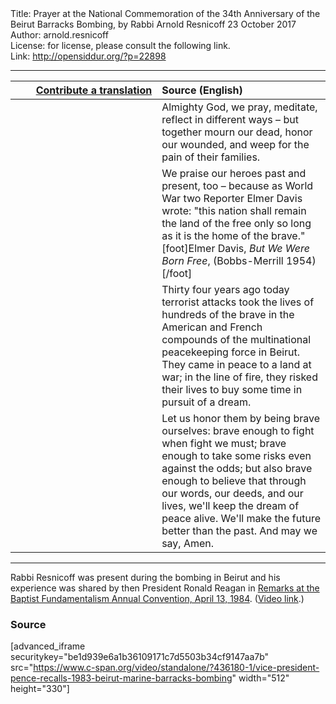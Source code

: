 <html>
<head></head>
<body>
Title: Prayer at the National Commemoration of the 34th Anniversary of the Beirut Barracks Bombing, by Rabbi Arnold Resnicoff 23 October 2017<br />
Author: arnold.resnicoff<br />
License: for license, please consult the following link.<br />
Link: <a href="http://opensiddur.org/?p=22898">http://opensiddur.org/?p=22898</a>
<p />
<hr />

<table style="margin-left: auto;margin-right: auto;" class="draggable">
<thead><tr><th id="x" style="text-align: right;"><a href="/contributing/upload/">Contribute a translation</a></th><th style="text-align: left;">Source (English)</th></tr></thead>
<tbody>
<tr><td style="vertical-align:top;" width="46%">
<div class="liturgy"><span lang="he">

</span></div></td>
 
<td style="vertical-align:top;" width="53%">
<div class="english">
Almighty God,
we pray, meditate, reflect in different ways – 
but together mourn our dead, 
honor our wounded, 
and weep for the pain of their families.  
</div></td></tr>


<tr><td style="vertical-align:top;" width="46%">
<div class="liturgy"><span lang="he">

</span></div></td>
 
<td style="vertical-align:top;" width="53%">
<div class="english">
We praise our heroes past and present, too –  
because as World War two Reporter Elmer Davis wrote: 
"this nation shall remain the land of the free 
only so long as it is the home of the brave."[foot]Elmer Davis, <em>But We Were Born Free</em>, (Bobbs-Merrill 1954)[/foot]&nbsp;
</div></td></tr>


<tr><td style="vertical-align:top;" width="46%">
<div class="liturgy"><span lang="he">

</span></div></td>
 
<td style="vertical-align:top;" width="53%">
<div class="english">
Thirty four years ago today 
terrorist attacks took the lives of hundreds of the brave 
in the American and French compounds 
of the multinational peacekeeping force in Beirut.  
They came in peace to a land at war; 
in the line of fire, 
they risked their lives 
to buy some time 
in pursuit of a dream. 
</div></td></tr>


<tr><td style="vertical-align:top;" width="46%">
<div class="liturgy"><span lang="he">

</span></div></td>
 
<td style="vertical-align:top;" width="53%">
<div class="english">
Let us honor them by being brave ourselves: 
brave enough to fight when fight we must; 
brave enough to take some risks even against the odds; 
but also brave enough to believe 
that through our words, our deeds, and our lives, 
we'll keep the dream of peace alive. 
We'll make the future better than the past.
And may we say, Amen.
</div></td></tr>
</tbody></table>

<hr />

Rabbi Resnicoff was present during the bombing in Beirut and his experience was shared by then President Ronald Reagan in <a href="https://www.presidency.ucsb.edu/documents/remarks-the-baptist-fundamentalism-annual-convention">Remarks at the Baptist Fundamentalism Annual Convention, April 13, 1984</a>. (<a href="https://youtu.be/yFA5f0n-Nak?t=226">Video link</a>.)


<h3>Source</h3>

[advanced_iframe securitykey="be1d939e6a1b36109171c7d5503b34cf9147aa7b" src="https://www.c-span.org/video/standalone/?436180-1/vice-president-pence-recalls-1983-beirut-marine-barracks-bombing" width="512" height="330"]

</body>
</html>